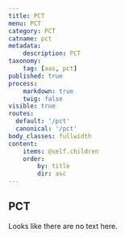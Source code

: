 ```yaml
---
title: PCT
menu: PCT
category: PCT
catname: pct
metadata:
    description: PCT
taxonomy:
    tag: [aas, pct]
published: true
process:
    markdown: true
    twig: false
visible: true
routes:
  default: '/pct'
  canonical: '/pct'
body_classes: fullwidth
content:
    items: @self.children
    order:
        by: title
        dir: asc
---
```

## PCT
Looks like there are no text here.
